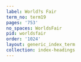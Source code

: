```yaml
---
label: World?s Fair
term_no: term19
pages: '753'
no_spaces: WorldsFair
pid: worldsfair
order: '1024'
layout: generic_index_term
collection: index-headings
---
```

